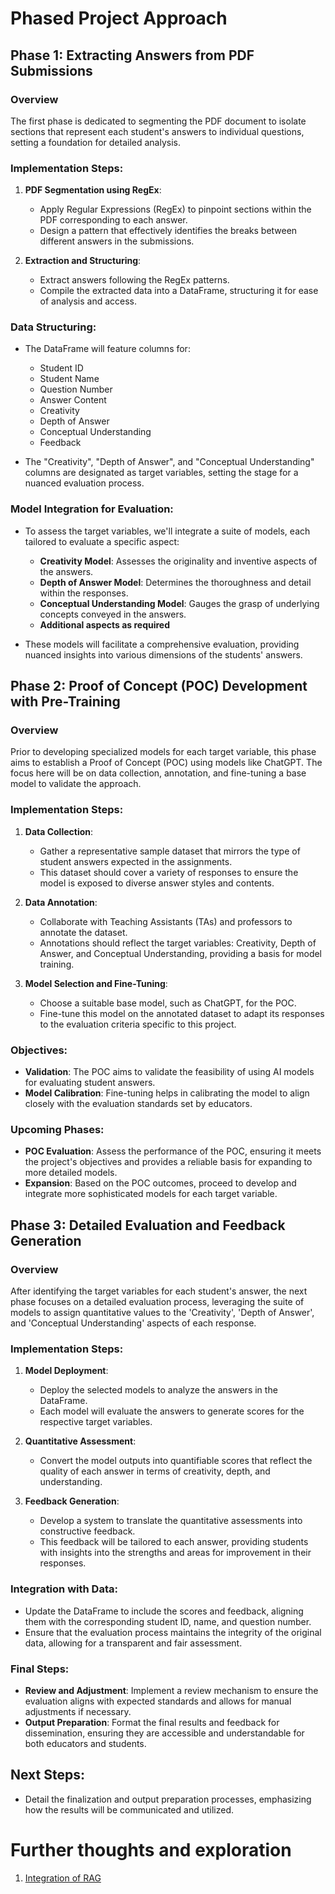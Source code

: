 # Phased Project Approach

## Phase 1: Extracting Answers from PDF Submissions

### Overview
The first phase is dedicated to segmenting the PDF document to isolate sections that represent each student's answers to individual questions, setting a foundation for detailed analysis.

### Implementation Steps:

1. **PDF Segmentation using RegEx**:
   - Apply Regular Expressions (RegEx) to pinpoint sections within the PDF corresponding to each answer.
   - Design a pattern that effectively identifies the breaks between different answers in the submissions.

2. **Extraction and Structuring**:
   - Extract answers following the RegEx patterns.
   - Compile the extracted data into a DataFrame, structuring it for ease of analysis and access.

### Data Structuring:

- The DataFrame will feature columns for:
  - Student ID
  - Student Name
  - Question Number
  - Answer Content
  - Creativity
  - Depth of Answer
  - Conceptual Understanding
  - Feedback

- The "Creativity", "Depth of Answer", and "Conceptual Understanding" columns are designated as target variables, setting the stage for a nuanced evaluation process.

### Model Integration for Evaluation:

- To assess the target variables, we'll integrate a suite of models, each tailored to evaluate a specific aspect:
  - **Creativity Model**: Assesses the originality and inventive aspects of the answers.
  - **Depth of Answer Model**: Determines the thoroughness and detail within the responses.
  - **Conceptual Understanding Model**: Gauges the grasp of underlying concepts conveyed in the answers.
  - **Additional aspects as required**

- These models will facilitate a comprehensive evaluation, providing nuanced insights into various dimensions of the students' answers.

## Phase 2: Proof of Concept (POC) Development with Pre-Training

### Overview
Prior to developing specialized models for each target variable, this phase aims to establish a Proof of Concept (POC) using models like ChatGPT. The focus here will be on data collection, annotation, and fine-tuning a base model to validate the approach.

### Implementation Steps:

1. **Data Collection**:
   - Gather a representative sample dataset that mirrors the type of student answers expected in the assignments.
   - This dataset should cover a variety of responses to ensure the model is exposed to diverse answer styles and contents.

2. **Data Annotation**:
   - Collaborate with Teaching Assistants (TAs) and professors to annotate the dataset.
   - Annotations should reflect the target variables: Creativity, Depth of Answer, and Conceptual Understanding, providing a basis for model training.

3. **Model Selection and Fine-Tuning**:
   - Choose a suitable base model, such as ChatGPT, for the POC.
   - Fine-tune this model on the annotated dataset to adapt its responses to the evaluation criteria specific to this project.

### Objectives:

- **Validation**: The POC aims to validate the feasibility of using AI models for evaluating student answers.
- **Model Calibration**: Fine-tuning helps in calibrating the model to align closely with the evaluation standards set by educators.

### Upcoming Phases:

- **POC Evaluation**: Assess the performance of the POC, ensuring it meets the project's objectives and provides a reliable basis for expanding to more detailed models.
- **Expansion**: Based on the POC outcomes, proceed to develop and integrate more sophisticated models for each target variable.

## Phase 3: Detailed Evaluation and Feedback Generation

### Overview
After identifying the target variables for each student's answer, the next phase focuses on a detailed evaluation process, leveraging the suite of models to assign quantitative values to the 'Creativity', 'Depth of Answer', and 'Conceptual Understanding' aspects of each response.

### Implementation Steps:

1. **Model Deployment**:
   - Deploy the selected models to analyze the answers in the DataFrame.
   - Each model will evaluate the answers to generate scores for the respective target variables.

2. **Quantitative Assessment**:
   - Convert the model outputs into quantifiable scores that reflect the quality of each answer in terms of creativity, depth, and understanding.

3. **Feedback Generation**:
   - Develop a system to translate the quantitative assessments into constructive feedback.
   - This feedback will be tailored to each answer, providing students with insights into the strengths and areas for improvement in their responses.

### Integration with Data:

- Update the DataFrame to include the scores and feedback, aligning them with the corresponding student ID, name, and question number.
- Ensure that the evaluation process maintains the integrity of the original data, allowing for a transparent and fair assessment.

### Final Steps:

- **Review and Adjustment**: Implement a review mechanism to ensure the evaluation aligns with expected standards and allows for manual adjustments if necessary.
- **Output Preparation**: Format the final results and feedback for dissemination, ensuring they are accessible and understandable for both educators and students.

## Next Steps:

- Detail the finalization and output preparation processes, emphasizing how the results will be communicated and utilized.

# Further thoughts and exploration

1. [Integration of RAG](./Integration_of_rag.md)
